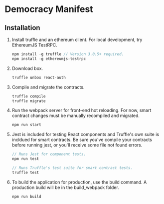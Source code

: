# Democracy Manifest

## Installation

1. Install truffle and an ethereum client. For local development, try EthereumJS TestRPC.
    ```javascript
    npm install -g truffle // Version 3.0.5+ required.
    npm install -g ethereumjs-testrpc
    ```

2. Download box.
    ```javascript
    truffle unbox react-auth
    ```

3. Compile and migrate the contracts.
    ```javascript
    truffle compile
    truffle migrate
    ```

4. Run the webpack server for front-end hot reloading. For now, smart contract changes must be manually recompiled and migrated.
    ```javascript
    npm run start
    ```

5. Jest is included for testing React components and Truffle's own suite is incldued for smart contracts. Be sure you've compile your contracts before running jest, or you'll receive some file not found errors.
    ```javascript
    // Runs Jest for component tests.
    npm run test

    // Runs Truffle's test suite for smart contract tests.
    truffle test
    ```

6. To build the application for production, use the build command. A production build will be in the build_webpack folder.
    ```javascript
    npm run build
    ```

